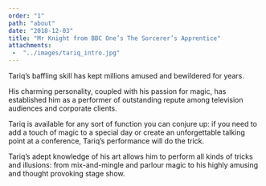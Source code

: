 ```yaml
---
order: "1"
path: "about"
date: "2018-12-03"
title: "Mr Knight from BBC One’s The Sorcerer’s Apprentice"
attachments: 
 -  "../images/tariq_intro.jpg"
---
```


Tariq’s baffling skill has kept millions amused and bewildered for years.

His charming personality, coupled with his passion for magic, has established him as a performer of outstanding repute among television audiences and corporate clients.

Tariq is available for any sort of function you can conjure up: if you need to add a touch of magic to a special day or create an unforgettable talking point at a conference, Tariq’s performance will do the trick.

Tariq’s adept knowledge of his art allows him to perform all kinds of tricks and illusions: from mix-and-mingle and parlour magic to his highly amusing and thought provoking stage show.